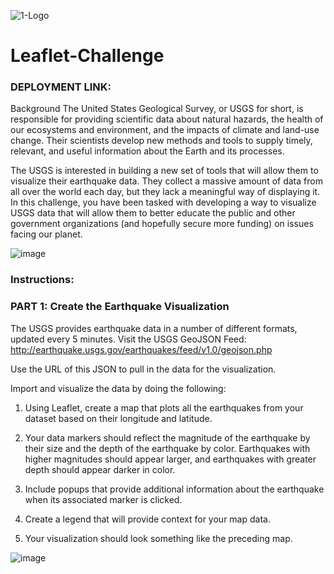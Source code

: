 ![1-Logo](https://user-images.githubusercontent.com/110074895/214097405-038929e4-6ed9-4c70-86dd-9644f46c8a71.png)


# Leaflet-Challenge
### DEPLOYMENT LINK: 

Background
The United States Geological Survey, or USGS for short, is responsible for providing scientific data about natural hazards, the health of our ecosystems and environment, and the impacts of climate and land-use change. Their scientists develop new methods and tools to supply timely, relevant, and useful information about the Earth and its processes.

The USGS is interested in building a new set of tools that will allow them to visualize their earthquake data. They collect a massive amount of data from all over the world each day, but they lack a meaningful way of displaying it. In this challenge, you have been tasked with developing a way to visualize USGS data that will allow them to better educate the public and other government organizations (and hopefully secure more funding) on issues facing our planet.


![image](https://user-images.githubusercontent.com/110074895/214098881-26c5a0f0-b75c-48e5-a758-2183acbbb36b.png)

### Instructions:

### PART 1: Create the Earthquake Visualization
The USGS provides earthquake data in a number of different formats, updated every 5 minutes. Visit the USGS GeoJSON Feed: http://earthquake.usgs.gov/earthquakes/feed/v1.0/geojson.php

Use the URL of this JSON to pull in the data for the visualization.

Import and visualize the data by doing the following:

1) Using Leaflet, create a map that plots all the earthquakes from your dataset based on their longitude and latitude.

2) Your data markers should reflect the magnitude of the earthquake by their size and the depth of the earthquake by color. Earthquakes with higher magnitudes should appear larger, and earthquakes with greater depth should appear darker in color.

3) Include popups that provide additional information about the earthquake when its associated marker is clicked.

4) Create a legend that will provide context for your map data.

5) Your visualization should look something like the preceding map.

![image](https://user-images.githubusercontent.com/110074895/214099054-43a229e9-a9de-4d25-94ae-485236f23aea.png)

